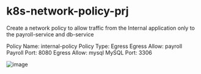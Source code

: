 # k8s-network-policy-prj



Create a network policy to allow traffic from the Internal application only to the payroll-service and db-service

Policy Name: internal-policy
Policy Type: Egress
Egress Allow: payroll
Payroll Port: 8080
Egress Allow: mysql
MySQL Port: 3306


![image](https://user-images.githubusercontent.com/86762221/150116040-3ed10a90-5ec0-406a-8a4b-c5d90a833548.png)
